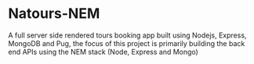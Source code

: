 # Natours-NEM
A full server side rendered tours booking app built using Nodejs, Express, MongoDB and Pug, the focus of this project is primarily building the back end APIs using the NEM stack (Node, Express and Mongo)  
